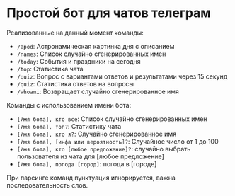 # Простой бот для чатов телеграм

Реализованные на данный момент команды:

- `/apod`: Астронамическая картинка дня с описанием
- `/names`: Список случайно сгенерированных имен
- `/today`: События и праздники на сегодня
- `/top`: Статистика чата
- `/quiz`: Вопрос с вариантами ответов и результатами через 15 секунд
- `/quiz`: Статистика ответов на вопросы
- `/whoami`: Возвращает случайно сгенерированное имя

Команды с использованием имени бота:
- `[Имя бота], кто все`: Список случайно сгенерированных имен
- `[Имя бота], топ?`: Статистику чата
- `[Имя бота], кто я?`: Случайно сгенерированное имя
- `[Имя бота], [инфа или вероятность]?`: Случайное число от 1 до 100
- `[Имя бота], кто [любое предложение]?`: случайно выбрать пользователя из чата для [любое предложение]
- `[Имя бота], погода [город]`: погода в [городе]


При парсинге команд пунктуация игнорируется, важна последовательность слов.
